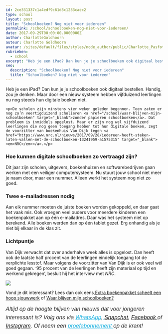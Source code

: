 ```yaml
---
id: 2ce331337c1a4edf9c61d8c1233caec2
type: school
layout: post
title: "Schoolboeken? Nog niet voor iedereen"
permalink: /school/schoolboeken-nog-niet-voor-iedereen/
date: 2017-09-29T00:00:00.0000000Z
author: CharlotteGoldhoorn
auteur: Charlotte Goldhoorn
avatar: /sites/default/files/styles/node_author/public/Charlotte_PasfotoDSC01555%20EXTRA.jpg?itok=Uh1_j08g
rubrieken:
  - school
excerpt: "Heb je een iPad? Dan kun je je schoolboeken ook digitaal bestellen. Handig, zou je denken. Maar door een nieuw systeem hebben vijfduizend leerlingen nu nog steeds hun digitale boeken niet.  "
seo:
  description: "Schoolboeken? Nog niet voor iedereen"
  title: "Schoolboeken? Nog niet voor iedereen"
---
```

Heb je een iPad? Dan kun je je schoolboeken ook digitaal bestellen. Handig, zou je denken. Maar door een nieuw systeem hebben vijfduizend leerlingen nu nog steeds hun digitale boeken niet.  

    <p>De scholen zijn minstens vier weken geleden begonnen. Toen zaten er nog zo’n veertigduizend scholieren <a href="/school/waar-blijven-mijn-schoolboeken" target="_blank">zonder papieren schoolboeken</a>. Dat probleem is inmiddels opgelost. Maar er zijn nog wel vijfduizend leerlingen die nog geen toegang hebben tot hun digitale boeken, zegt de voorzitter van boekenhuis Van Dijk tegen <a href="https://www.nrc.nl/nieuws/2017/09/28/iedereen-heeft-steken-laten-vallen-met-de-schoolboeken-13241959-a1575315" target="_blank"><em>NRC</em></a>.</p>
<h3>Hoe kunnen digitale schoolboeken zo vertraagd zijn?</h3>
<p>Dit jaar zijn scholen, uitgevers, boekenhuizen en softwarebedrijven gaan werken met een veiliger computersysteem. Nu stuurt jouw school niet meer je naam door, maar een nummer. Alleen werkt het systeem nog niet zo goed.</p>
<h3>Twee e-mailadressen nodig</h3>
<p>Aan elk nummer moeten de juiste boeken worden gekoppeld, en daar gaat het vaak mis. Ook vroegen veel ouders voor meerdere kinderen een boekenpakket aan op één e-mailadres. Daar was het systeem niet op berekend. Alle boeken werden dan op één tablet gezet. Erg onhandig als je niet bij elkaar in de klas zit.</p>
<h3>Lichtpuntje</h3>
<p>Van Dijk verwacht dat over anderhalve week alles is opgelost. Dan heeft ook de laatste half procent van de leerlingen eindelijk toegang tot de verplichte lesstof. Maar volgens de voorzitter van Van Dijk is er ook veel wél goed gegaan. ‘95 procent van de leerlingen heeft zijn materiaal op tijd en werkend gekregen’, besluit hij het interview met <em>NRC</em>.</p>
<div class="kader">
<p><img class="kaderafbeelding" src="/sites/default/files/ff.png"></p>
<p>Vond je dit interessant? Lees dan ook eens<a href="/lifestyle/fenna-17-van-hoefwijzer-over-het-succes-van-paardentubers" target="_blank"> </a><a href="/nieuws/extra-boekenpakket-scheelt-een-hoop-sjouwwerk">Extra boekenpakket scheelt een hoop sjouwwerk</a> of <a href="/school/waar-blijven-mijn-schoolboeken">Waar blijven mijn schoolboeken?</a></p>
<p><em style="box-sizing: inherit; color: rgb(51, 51, 51); font-family: &quot;PT Sans&quot;, sans-serif; font-size: 18px; line-height: 27px;">Altijd op de hoogte blijven van nieuws dat voor jongeren interessant is? Volg ons via </em><em style="box-sizing: inherit; color: rgb(34, 179, 224); transition: color 0.3s ease; font-family: &quot;PT Sans&quot;, sans-serif; font-size: 18px; line-height: 27px;"><a href="/whatsapp" style="box-sizing: inherit; color: rgb(34, 179, 224); transition: color 0.3s ease; font-family: &quot;PT Sans&quot;, sans-serif; font-size: 18px; line-height: 27px;">WhatsApp</a></em><em style="box-sizing: inherit; color: rgb(51, 51, 51); font-family: &quot;PT Sans&quot;, sans-serif; font-size: 18px; line-height: 27px;">,</em><em style="box-sizing: inherit; color: rgb(34, 179, 224); transition: color 0.3s ease; font-family: &quot;PT Sans&quot;, sans-serif; font-size: 18px; line-height: 27px;"><a href="/whatsapp" style="box-sizing: inherit; color: rgb(34, 179, 224); transition: color 0.3s ease; font-family: &quot;PT Sans&quot;, sans-serif; font-size: 18px; line-height: 27px;"> </a></em><em style="box-sizing: inherit; color: rgb(51, 51, 51); font-family: &quot;PT Sans&quot;, sans-serif; font-size: 18px; line-height: 27px;"><a href="https://www.snapchat.com/add/sevendaysnl">Snapchat</a>, <a href="https://www.facebook.com/7Daysnl?ref=bookmarks">Facebook </a>of <a href="https://instagram.com/7DAysnl/">Instagram</a>. Of </em><em style="box-sizing: inherit; color: rgb(51, 51, 51); font-family: &quot;PT Sans&quot;, sans-serif; font-size: 18px; line-height: 27px;">neem een </em><a href="https://abonneren.sevendays.nl/abonneren/abonnementen/ae/artikel" style="box-sizing: inherit; color: rgb(34, 179, 224); transition: color 0.3s ease; font-family: &quot;PT Sans&quot;, sans-serif; font-size: 18px; line-height: 27px;"><em style="box-sizing: inherit;">proefabonnement </em></a><em style="box-sizing: inherit; color: rgb(51, 51, 51); font-family: &quot;PT Sans&quot;, sans-serif; font-size: 18px; line-height: 27px;">op de krant!</em></p>
</div>
  
